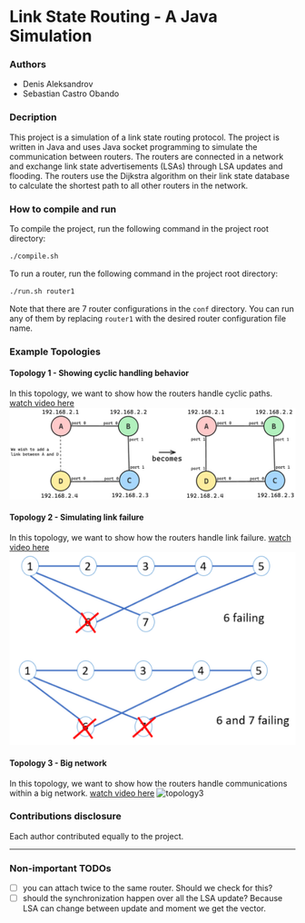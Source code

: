 # Link State Routing - A Java Simulation

### Authors
- Denis Aleksandrov
- Sebastian Castro Obando

### Decription
This project is a simulation of a link state routing protocol. The project is written in Java and uses Java socket programming to simulate the communication between routers. The routers are connected in a network and exchange link state advertisements (LSAs) through LSA updates and flooding. The routers use the Dijkstra algorithm on their link state database to calculate the shortest path to all other routers in the network.

### How to compile and run
To compile the project, run the following command in the project root directory:
```bash
./compile.sh
```
To run a router, run the following command in the project root directory:
```bash
./run.sh router1
```
Note that there are 7 router configurations in the `conf` directory. You can run any of them by replacing `router1` with the desired router configuration file name.

### Example Topologies

#### Topology 1 - Showing cyclic handling behavior
In this topology, we want to show how the routers handle cyclic paths. [watch video here]()
![topology1](topology1.png)

#### Topology 2 - Simulating link failure
In this topology, we want to show how the routers handle link failure. [watch video here]()
![topology2](topology2.png)

#### Topology 3 - Big network
In this topology, we want to show how the routers handle communications within a big network. [watch video here]()
![topology3](topology3.png)

### Contributions disclosure
Each author contributed equally to the project.

---
### Non-important TODOs 
-[ ] you can attach twice to the same router. Should we check for this? 
-[ ] should the synchronization happen over all the LSA update? Because LSA can change between update and moment we get the vector. 